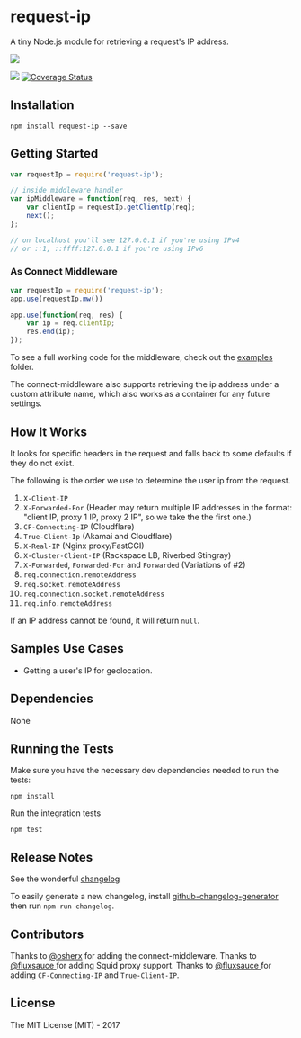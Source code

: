 # request-ip

A tiny Node.js module for retrieving a request's IP address. 

![](https://nodei.co/npm/request-ip.png?downloads=true&cacheBust=2)

![](https://travis-ci.org/pbojinov/request-ip.svg?branch=master)
[![Coverage Status](https://coveralls.io/repos/pbojinov/request-ip/badge.svg)](https://coveralls.io/r/pbojinov/request-ip)

## Installation

    npm install request-ip --save
    
## Getting Started

```javascript
var requestIp = require('request-ip');

// inside middleware handler
var ipMiddleware = function(req, res, next) {
    var clientIp = requestIp.getClientIp(req); 
    next();
};

// on localhost you'll see 127.0.0.1 if you're using IPv4 
// or ::1, ::ffff:127.0.0.1 if you're using IPv6
```

### As Connect Middleware

```javascript
var requestIp = require('request-ip');
app.use(requestIp.mw())

app.use(function(req, res) {
    var ip = req.clientIp;
    res.end(ip);
});
```

To see a full working code for the middleware, check out the [examples](https://github.com/pbojinov/request-ip/tree/master/examples) folder.

The connect-middleware also supports retrieving the ip address under a custom attribute name, which also works as a container for any future settings. 

## How It Works

It looks for specific headers in the request and falls back to some defaults if they do not exist.

The following is the order we use to determine the user ip from the request.

1. `X-Client-IP`  
2. `X-Forwarded-For` (Header may return multiple IP addresses in the format: "client IP, proxy 1 IP, proxy 2 IP", so we take the the first one.)
3. `CF-Connecting-IP` (Cloudflare)
4. `True-Client-Ip` (Akamai and Cloudflare)
5. `X-Real-IP` (Nginx proxy/FastCGI)
6. `X-Cluster-Client-IP` (Rackspace LB, Riverbed Stingray)
7. `X-Forwarded`, `Forwarded-For` and `Forwarded` (Variations of #2)
8. `req.connection.remoteAddress`
9. `req.socket.remoteAddress`
10. `req.connection.socket.remoteAddress`
11. `req.info.remoteAddress`

If an IP address cannot be found, it will return `null`.

## Samples Use Cases

* Getting a user's IP for geolocation.

## Dependencies

None

## Running the Tests

Make sure you have the necessary dev dependencies needed to run the tests:

```
npm install
```

Run the integration tests

```
npm test
```

## Release Notes

See the wonderful [changelog](https://github.com/pbojinov/request-ip/blob/master/CHANGELOG.md)

To easily generate a new changelog, install [github-changelog-generator](https://github.com/skywinder/github-changelog-generator) then run `npm run changelog`.

## Contributors

Thanks to [@osherx](https://github.com/osherx) for adding the connect-middleware.
Thanks to [@fluxsauce ](https://github.com/raunc ) for adding Squid proxy support.
Thanks to [@fluxsauce ](https://github.com/fluxsauce) for adding `CF-Connecting-IP` and `True-Client-IP`.

## License

The MIT License (MIT) - 2017
